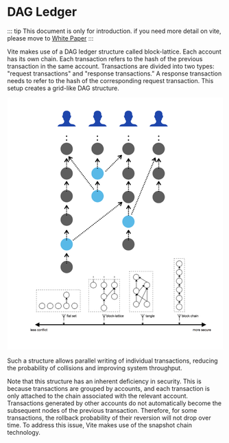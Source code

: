 # DAG Ledger

::: tip
This document is only for introduction. if you need more detail on vite, please move to [White Paper](https://github.com/vitelabs/whitepaper/blob/master/vite_en.pdf)
:::

Vite makes use of a DAG ledger structure called block-lattice. Each account has its own chain. Each transaction refers to the hash of the previous transaction in the same account. Transactions are divided into two types: "request transactions" and "response transactions.”  A response transaction needs to refer to the hash of the corresponding request transaction. This setup creates a grid-like DAG structure. 

![Image from alias](./dag-ledger.png)

Such a structure allows parallel writing of individual transactions, reducing the probability of collisions and improving system throughput.

Note that this structure has an inherent deficiency in security.   This is because transactions are grouped by accounts, and each transaction is only attached to the chain associated with the relevant account. Transactions generated by other accounts do not automatically become the subsequent nodes of the previous transaction. Therefore, for some transactions, the rollback probability of their reversion will not drop over time.  To address this issue, Vite makes use of the snapshot chain technology.
